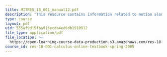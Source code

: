 ```yaml
---
title: MITRES_18_001_manual12.pdf
description: 'This resource contains information related to motion along a curve. '
type: course
layout: pdf
uid: 555af9d15fba916ecda4ed6db1910912
file_type: application/pdf
file_location: >-
  https://open-learning-course-data-production.s3.amazonaws.com/res-18-001-calculus-online-textbook-spring-2005/555af9d15fba916ecda4ed6db1910912_MITRES_18_001_manual12.pdf
course_id: res-18-001-calculus-online-textbook-spring-2005
---
```


